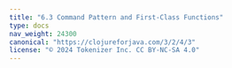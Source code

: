 ```yaml
---
title: "6.3 Command Pattern and First-Class Functions"
type: docs
nav_weight: 24300
canonical: "https://clojureforjava.com/3/2/4/3"
license: "© 2024 Tokenizer Inc. CC BY-NC-SA 4.0"
---
```

